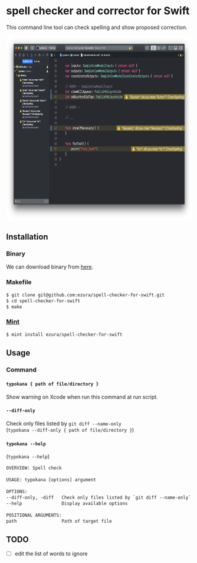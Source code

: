 # spell checker and corrector for Swift

This command line tool can check spelling and show proposed correction.

<img src="./Images/screenshot.png" height="500">

## Installation

### Binary

We can download binary from [here](https://github.com/ezura/spell-checker-for-swift/releases).

### Makefile

```shell
$ git clone git@github.com:ezura/spell-checker-for-swift.git
$ cd spell-checker-for-swift
$ make
```

### [Mint](https://github.com/yonaskolb/mint)

```shell
$ mint install ezura/spell-checker-for-swift
```

## Usage
### Command

#### `typokana { path of file/directory }`
Show warning on Xcode when run this command at run script.

#### `--diff-only`
Check only files listed by `git diff --name-only`  
(`typokana --diff-only { path of file/directory }`)

#### `typokana --help`
 (`typokana --help`)
 
```
OVERVIEW: Spell check

USAGE: typokana [options] argument

OPTIONS:
--diff-only, -diff   Check only files listed by `git diff --name-only`
--help               Display available options

POSITIONAL ARGUMENTS:
path                 Path of target file
```

## TODO

* [ ] edit the list of words to ignore
